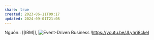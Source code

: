 ```yaml
---
share: true
created: 2023-06-11T09:17
updated: 2024-09-01T21:08
---
```

Nguồn:: [[IBM]], ![Event-Driven Business](https://youtu.be/p8DA_ca86-c)
!https://youtu.be/JLyhri8ckeI 
